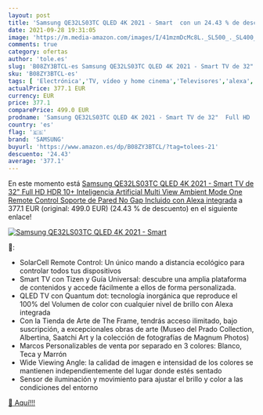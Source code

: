 ```yaml
---
layout: post
title: 'Samsung QE32LS03TC QLED 4K 2021 - Smart  con un 24.43 % de descuento'
date: 2021-09-28 19:31:05
image: 'https://m.media-amazon.com/images/I/41mzmDcMc8L._SL500_._SL400_.jpg'
comments: true
category: ofertas
author: 'tole.es'
slug: 'B08ZY3BTCL-es Samsung QE32LS03TC QLED 4K 2021 - Smart TV de 32" Full HD...'
sku: 'B08ZY3BTCL-es'
tags: [ 'Electrónica','TV, vídeo y home cinema','Televisores','alexa','samsung', ]
actualPrice: 377.1 EUR
currency: EUR
price: 377.1
comparePrice: 499.0 EUR
prodname: 'Samsung QE32LS03TC QLED 4K 2021 - Smart TV de 32"  Full HD  HDR 10+  Inteligencia Artificial  Multi View  Ambient Mode  One Remote Control  Soporte de Pared No Gap Incluido  con Alexa integrada'
country: 'es'
flag: '🇪🇸'
brand: 'SAMSUNG'
buyurl: 'https://www.amazon.es/dp/B08ZY3BTCL/?tag=tolees-21'
descuento: '24.43'
average: '377.1'
---
```


En este momento está [Samsung QE32LS03TC QLED 4K 2021 - Smart TV de 32"  Full HD  HDR 10+  Inteligencia Artificial  Multi View  Ambient Mode  One Remote Control  Soporte de Pared No Gap Incluido  con Alexa integrada](https://www.amazon.es/dp/B08ZY3BTCL/?tag=tolees-21) a 377.1 EUR (original: 499.0 EUR) (24.43 %  de descuento) en el siguiente enlace!

[![Samsung QE32LS03TC QLED 4K 2021 - Smart ](https://m.media-amazon.com/images/I/41mzmDcMc8L._SL500_._SL400_.jpg)](https://www.amazon.es/dp/B08ZY3BTCL/?tag=tolees-21)

🔎:

- SolarCell Remote Control: Un único mando a distancia ecológico para controlar todos tus dispositivos
- Smart TV con Tizen y Guía Universal: descubre una amplia plataforma de contenidos y accede fácilmente a ellos de forma personalizada.
- QLED TV con Quantum dot: tecnología inorgánica que reproduce el 100% del Volumen de color con cualquier nivel de brillo con Alexa integrada
- Con la Tienda de Arte de The Frame, tendrás acceso ilimitado, bajo suscripción, a excepcionales obras de arte (Museo del Prado Collection, Albertina, Saatchi Art y la colección de fotografías de Magnum Photos)
- Marcos Personalizables de venta por separado en 3 colores: Blanco, Teca y Marrón
- Wide Viewing Angle: la calidad de imagen e intensidad de los colores se mantienen independientemente del lugar donde estés sentado
- Sensor de iluminación y movimiento para ajustar el brillo y color a las condiciones del entorno

[🛒 Aquí!!!](https://www.amazon.es/dp/B08ZY3BTCL/?tag=tolees-21)
